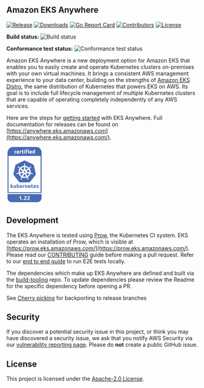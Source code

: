 ## Amazon EKS Anywhere
[![Release](https://img.shields.io/github/v/release/aws/eks-anywhere.svg?logo=github&color=green)](https://github.com/aws/eks-anywhere/releases)
[![Downloads](https://img.shields.io/github/downloads/aws/eks-anywhere/total.svg?color=brown)](https://github.com/aws/eks-anywhere/releases)
[![Go Report Card](https://goreportcard.com/badge/github.com/aws/eks-anywhere)](https://goreportcard.com/report/github.com/aws/eks-anywhere)
[![Contributors](https://img.shields.io/github/contributors/aws/eks-anywhere?color=purple)](CONTRIBUTING.md)
[![License](https://img.shields.io/badge/License-Apache%202.0-blue.svg)](LICENSE)

**Build status:** ![Build status](https://codebuild.us-west-2.amazonaws.com/badges?uuid=eyJlbmNyeXB0ZWREYXRhIjoiVW5aOStkOUtKbW1zZGE2eVJxdzBzTTdRMmh2M1JEMFZtdXJxSnRoSEltcEV1N3B0elR6MWNZbVU3RkJYdWlZeFZ0NWpNQWdxZi9CUFUyQ1plbGEyS3BzPSIsIml2UGFyYW1ldGVyU3BlYyI6IjFFNytHMTNiVGI1elkxYUMiLCJtYXRlcmlhbFNldFNlcmlhbCI6MX0%3D&branch=main)

**Conformance test status:** ![Conformance test status](https://codebuild.us-west-2.amazonaws.com/badges?uuid=eyJlbmNyeXB0ZWREYXRhIjoiV2dmeFNqWEJORzUreTdwQzZMc2JaYVZQUDMvaElkNnFwbHdsVkEwV3VlVTJRUDhyRU1DVWtXTTNqMCtSMWU5ZFhJRk03aTR5ZGgxYXBMS0JVcllwMlpRPSIsIml2UGFyYW1ldGVyU3BlYyI6IlBuSWFpMGhBZ2lDbUVGMTYiLCJtYXRlcmlhbFNldFNlcmlhbCI6MX0%3D&branch=main)

Amazon EKS Anywhere is a new deployment option for Amazon EKS that enables you to easily create and operate Kubernetes clusters on-premises with your own virtual machines.
It brings a consistent AWS management experience to your data center, building on the strengths of [Amazon EKS Distro](https://github.com/aws/eks-distro), the same distribution of Kubernetes that powers EKS on AWS.
Its goal is to include full lifecycle management of multiple Kubernetes clusters that are capable of operating completely independently of any AWS services.

Here are the steps for [getting started](https://anywhere.eks.amazonaws.com/docs/getting-started/) with EKS Anywhere.
Full documentation for releases can be found on [https://anywhere.eks.amazonaws.com](https://anywhere.eks.amazonaws.com/).

[<img src="docs/static/images/certified-kubernetes-1.22-color.svg" height=150>](https://github.com/cncf/k8s-conformance/pull/1872)
<!-- 
Source: https://github.com/cncf/artwork/tree/master/projects/kubernetes/certified-kubernetes
-->

## Development

The EKS Anywhere is tested using
[Prow](https://github.com/kubernetes/test-infra/tree/master/prow), the Kubernetes CI system.
EKS operates an installation of Prow, which is visible at [https://prow.eks.amazonaws.com/](https://prow.eks.amazonaws.com/).
Please read our [CONTRIBUTING](CONTRIBUTING.md) guide before making a pull request.
Refer to our [end to end guide](https://github.com/aws/eks-anywhere/tree/main/test/e2e) to run E2E tests locally.

The dependencies which make up EKS Anywhere are defined and built via the [build-tooling](https://github.com/aws/eks-anywhere-build-tooling) repo.
To update dependencies please review the Readme for the specific dependency before opening a PR.

See [Cherry picking](./docs/developer/cherry-picks.md) for backporting to release branches

## Security

If you discover a potential security issue in this project, or think you may
have discovered a security issue, we ask that you notify AWS Security via our
[vulnerability reporting page](http://aws.amazon.com/security/vulnerability-reporting/).
Please do **not** create a public GitHub issue.

## License

This project is licensed under the [Apache-2.0 License](LICENSE).
